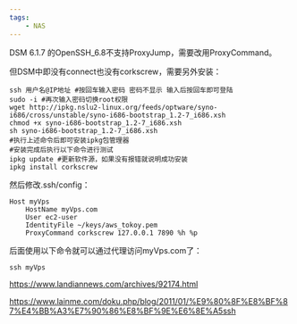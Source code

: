 ```yaml
---
tags:
    - NAS
---
```


DSM 6.1.7 的OpenSSH_6.8不支持ProxyJump，需要改用ProxyCommand。

但DSM中即没有connect也没有corkscrew，需要另外安装：

```
ssh 用户名@IP地址 #按回车输入密码 密码不显示 输入后按回车即可登陆
sudo -i #再次输入密码切换root权限
wget http://ipkg.nslu2-linux.org/feeds/optware/syno-i686/cross/unstable/syno-i686-bootstrap_1.2-7_i686.xsh
chmod +x syno-i686-bootstrap_1.2-7_i686.xsh
sh syno-i686-bootstrap_1.2-7_i686.xsh
#执行上述命令后即可安装ipkg包管理器
#安装完成后执行以下命令进行测试
ipkg update #更新软件源，如果没有报错就说明成功安装
ipkg install corkscrew
```

然后修改.ssh/config：

```
Host myVps
    HostName myVps.com
    User ec2-user
    IdentityFile ~/keys/aws_tokoy.pem
    ProxyCommand corkscrew 127.0.0.1 7890 %h %p
```

后面使用以下命令就可以通过代理访问myVps.com了：

```
ssh myVps
```



https://www.landiannews.com/archives/92174.html

https://www.lainme.com/doku.php/blog/2011/01/%E9%80%8F%E8%BF%87%E4%BB%A3%E7%90%86%E8%BF%9E%E6%8E%A5ssh